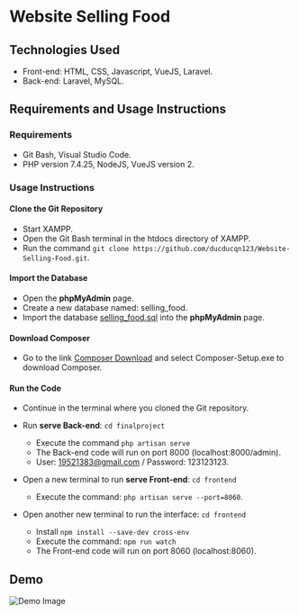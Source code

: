 # Website Selling Food
## Technologies Used
- Front-end: HTML, CSS, Javascript, VueJS, Laravel.
- Back-end: Laravel, MySQL.

## Requirements and Usage Instructions
### Requirements
- Git Bash, Visual Studio Code.
- PHP version 7.4.25, NodeJS, VueJS version 2.

### Usage Instructions
#### Clone the Git Repository
- Start XAMPP.
- Open the Git Bash terminal in the htdocs directory of XAMPP.
- Run the command `git clone https://github.com/ducducqn123/Website-Selling-Food.git`.

#### Import the Database
- Open the **phpMyAdmin** page.
- Create a new database named: selling_food.
- Import the database [selling_food.sql](database/selling_food.sql) into the **phpMyAdmin** page.

#### Download Composer
- Go to the link [Composer Download](https://getcomposer.org/download/) and select Composer-Setup.exe to download Composer.

#### Run the Code
- Continue in the terminal where you cloned the Git repository.
- Run **serve Back-end**: `cd finalproject`
  - Execute the command `php artisan serve`
  - The Back-end code will run on port 8000 (localhost:8000/admin).
  - User: 19521383@gmail.com / Password: 123123123.

- Open a new terminal to run **serve Front-end**: `cd frontend`
  - Execute the command: `php artisan serve --port=8060`.

- Open another new terminal to run the interface: `cd frontend`
  - Install `npm install --save-dev cross-env`
  - Execute the command: `npm run watch`
  - The Front-end code will run on port 8060 (localhost:8060).

## Demo
![Demo Image](https://github.com/ducducqn123/Website-Selling-Food/blob/ce4ab91b045d777d82beee1935e5df8eed736797/demo.png)
